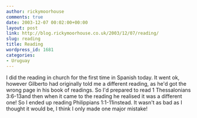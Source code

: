 ```yaml
---
author: rickymoorhouse
comments: true
date: 2003-12-07 00:02:00+00:00
layout: post
link: http://blog.rickymoorhouse.co.uk/2003/12/07/reading/
slug: reading
title: Reading
wordpress_id: 1681
categories:
- Uruguay
---
```


I did the reading in church for the first time in Spanish today. It went ok, however Gilberto had originally told me a different reading, as he'd got the wrong page in his book of readings. So I'd prepared to read 1 Thessalonians 3:6-13and then when it came to the reading he realised it was a different one! So I ended up reading Philippians 1:1-11instead. It wasn't as bad as I thought it would be, I think I only made one major mistake!

